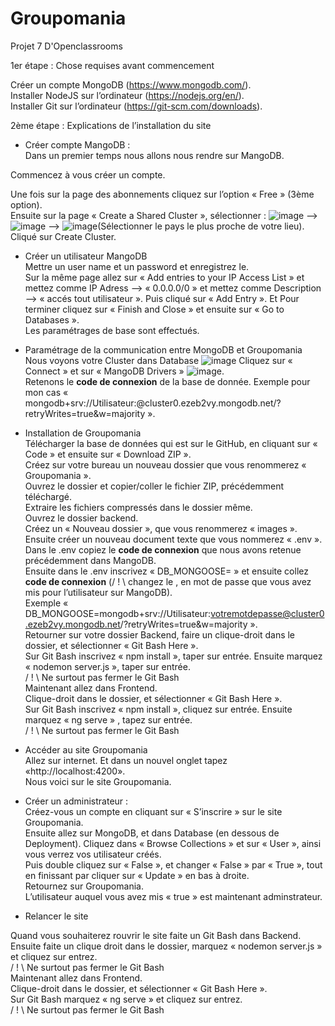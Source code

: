 # Groupomania
Projet 7 D'Openclassrooms

1er étape : Chose requises avant commencement

Créer un compte MongoDB (https://www.mongodb.com/).  
Installer NodeJS sur l’ordinateur (https://nodejs.org/en/).  
Installer Git sur l’ordinateur (https://git-scm.com/downloads).  


2ème étape : Explications de l’installation du site

- Créer compte MangoDB :  
Dans un premier temps nous allons nous rendre sur MangoDB.

Commencez à vous créer un compte. 

Une fois sur la page des abonnements cliquez sur l’option « Free » (3ème option).   
Ensuite sur la page « Create a Shared Cluster », sélectionner :
![image](https://user-images.githubusercontent.com/97230074/205503246-5b87888c-5041-4b9b-9322-78652a5c2fb5.png) --> ![image](https://user-images.githubusercontent.com/97230074/205503272-87d5a34f-3917-40a5-afc3-25fe31c2fb2f.png) --> ![image](https://user-images.githubusercontent.com/97230074/205503279-830b8c14-c09d-4939-a671-713535351865.png)(Sélectionner le pays le plus proche de votre lieu).  
Cliqué sur Create Cluster.  
  
- Créer un utilisateur MangoDB  
Mettre un user name et un password et enregistrez le.  
Sur la même page allez sur « Add entries to your IP Access List » et mettez comme IP Adress --> « 0.0.0.0/0 » et mettez comme Description --> « accés tout utilisateur ». Puis cliqué sur « Add Entry ». Et Pour terminer cliquez sur « Finish and Close » et ensuite sur « Go to Databases ».  
Les paramétrages de base sont effectués.  

- Paramétrage de la communication entre MongoDB et Groupomania  
Nous voyons votre Cluster dans Database ![image](https://user-images.githubusercontent.com/97230074/205503341-0b8fad46-17b7-4583-8b28-c1c355a9a638.png)
Cliquez sur « Connect » et sur « MangoDB Drivers » ![image](https://user-images.githubusercontent.com/97230074/205503347-08efb31a-c5d3-4a09-9109-7e427dc7436e.png).  
Retenons le __code de connexion__ de la base de donnée. Exemple pour mon cas « mongodb+srv://Utilisateur:<password>@cluster0.ezeb2vy.mongodb.net/?retryWrites=true&w=majority ».    
  
- Installation de Groupomania  
Télécharger la base de données qui est sur le GitHub, en cliquant sur « Code » et ensuite sur « Download ZIP ».  
Créez sur votre bureau un nouveau dossier que vous renommerez « Groupomania ».  
Ouvrez le dossier et copier/coller le fichier ZIP, précédemment téléchargé.  
Extraire les fichiers compressés dans le dossier même.  
Ouvrez le dossier backend.  
Créez un « Nouveau dossier », que vous renommerez « images ».  
Ensuite créer un nouveau document texte que vous nommerez « .env ».  
Dans le .env copiez le __code de connexion__ que nous avons retenue précédemment dans MangoDB.  
Ensuite dans le .env inscrivez « DB_MONGOOSE= » et ensuite collez __code de connexion__ (/ ! \ changez le <password>, en mot de passe que vous avez mis pour l’utilisateur sur MangoDB).  
Exemple « DB_MONGOOSE=mongodb+srv://Utilisateur:votremotdepasse@cluster0.ezeb2vy.mongodb.net/?retryWrites=true&w=majority ».  
Retourner sur votre dossier Backend, faire un clique-droit dans le dossier, et sélectionner « Git Bash Here ».  
Sur Git Bash inscrivez « npm install », taper sur entrée. Ensuite marquez  
« nodemon server.js », taper sur entrée.  
/ ! \ Ne surtout pas fermer le Git Bash  
Maintenant allez dans Frontend.  
Clique-droit dans le dossier, et sélectionner « Git Bash Here ».  
Sur Git Bash inscrivez « npm install », cliquez sur entrée. Ensuite marquez 
« ng serve » , tapez sur entrée.  
/ ! \ Ne surtout pas fermer le Git Bash  

- Accéder au site Groupomania  
Allez sur internet. Et dans un nouvel onglet tapez «http://localhost:4200».  
Nous voici sur le site Groupomania.  

- Créer un administrateur :  
Créez-vous un compte en cliquant sur « S’inscrire » sur le site Groupomania.  
Ensuite allez sur MongoDB, et dans Database (en dessous de Deployment). Cliquez dans « Browse Collections » et sur « User », ainsi vous verrez vos utilisateur créés.  
Puis double cliquez sur « False », et changer « False » par « True », tout en finissant par cliquer sur « Update » en bas à droite.  
Retournez sur Groupomania.  
L’utilisateur auquel vous avez mis « true » est maintenant adminstrateur.  
  
- Relancer le site  
  
Quand vous souhaiterez rouvrir le site faite un Git Bash dans Backend.  
Ensuite faite un clique droit dans le dossier, marquez « nodemon server.js » et cliquez sur entrez.  
/ ! \ Ne surtout pas fermer le Git Bash  
Maintenant allez dans Frontend.  
Clique-droit dans le dossier, et sélectionner « Git Bash Here ».  
Sur Git Bash marquez « ng serve » et cliquez sur entrez.  
/ ! \ Ne surtout pas fermer le Git Bash  

